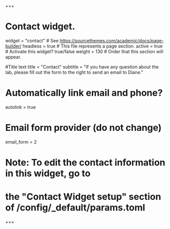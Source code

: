 +++
# Contact widget.
widget = "contact"  # See https://sourcethemes.com/academic/docs/page-builder/
headless = true  # This file represents a page section.
active = true  # Activate this widget? true/false
weight = 130  # Order that this section will appear.

#Title text
title = "Contact"
subtitle = "If you have any question about the lab, please fill out the form to the right to send an email to Diane."

# Automatically link email and phone?
autolink = true

# Email form provider (do not change)
email_form = 2

# Note: To edit the contact information in this widget, go to
# the "Contact Widget setup" section of /config/_default/params.toml

+++
